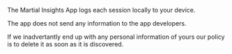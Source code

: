 The Martial Insights App logs each session locally to your device.

The app does not send any information to the app developers.

If we inadvertantly end up with any personal information of yours our policy is to delete it as soon as it is discovered.
